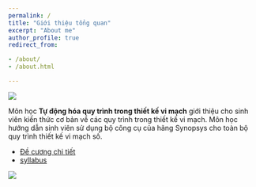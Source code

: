 ```yaml
---
permalink: /
title: "Giới thiệu tổng quan"
excerpt: "About me"
author_profile: true
redirect_from:

- /about/
- /about.html

---
```


![](images/lectures/ic-design-phases.png)

Môn học **Tự động hóa quy trình trong thiết kế vi mạch** giới thiệu cho sinh viên kiến thức cơ bản về các quy trình trong thiết kế vi mạch. Môn học hướng dẫn sinh viên sử dụng bộ công cụ của hãng Synopsys cho toàn bộ quy trình thiết kế vi mạch số.
* [Đề cương chi tiết](https://link.uit.edu.vn/ic101-de-cuong-chi-tiet)
* [syllabus](./syllabus)

![](images/lectures/figure-ic-design-detail-tools.svg)

